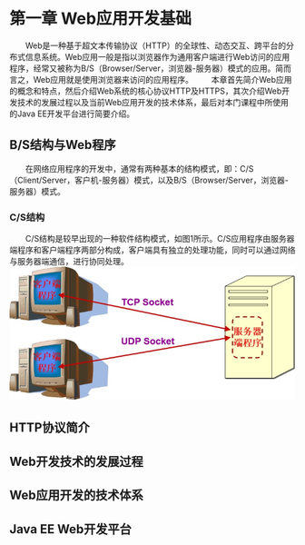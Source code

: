 # 第一章 Web应用开发基础
　　Web是一种基于超文本传输协议（HTTP）的全球性、动态交互、跨平台的分布式信息系统。Web应用一般是指以浏览器作为通用客户端进行Web访问的应用程序，经常又被称为B/S（Browser/Server，浏览器-服务器）模式的应用。简而言之，Web应用就是使用浏览器来访问的应用程序。
　　本章首先简介Web应用的概念和特点，然后介绍Web系统的核心协议HTTP及HTTPS，其次介绍Web开发技术的发展过程以及当前Web应用开发的技术体系，最后对本门课程中所使用的Java EE开发平台进行简要介绍。
## B/S结构与Web程序
　　在网络应用程序的开发中，通常有两种基本的结构模式，即：C/S（Client/Server，客户机-服务器）模式，以及B/S（Browser/Server，浏览器-服务器）模式。
### C/S结构
　　C/S结构是较早出现的一种软件结构模式，如图1所示。C/S应用程序由服务器端程序和客户端程序两部分构成，客户端具有独立的处理功能，同时可以通过网络与服务器端通信，进行协同处理。
![C/S应用程序结构示意](./imgs/img1-1.jpg)
## HTTP协议简介
## Web开发技术的发展过程
## Web应用开发的技术体系
## Java EE Web开发平台
